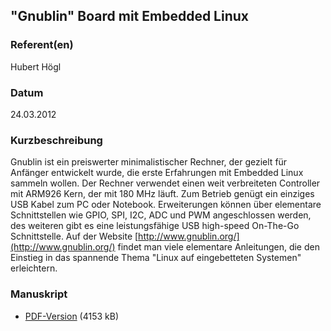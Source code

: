 
 
## "Gnublin" Board mit Embedded Linux


### Referent(en)
 Hubert Högl

### Datum
 24.03.2012

### Kurzbeschreibung
 Gnublin ist ein preiswerter minimalistischer Rechner, der gezielt für Anfänger entwickelt wurde, die erste Erfahrungen mit Embedded Linux sammeln wollen. Der Rechner verwendet einen weit verbreiteten Controller mit ARM926 Kern, der mit 180 MHz läuft. Zum Betrieb genügt ein einziges USB Kabel zum PC oder Notebook. Erweiterungen können über elementare Schnittstellen wie GPIO, SPI, I2C, ADC und PWM angeschlossen werden, des weiteren gibt es eine leistungsfähige USB high-speed On-The-Go Schnittstelle. Auf der Website [http://www.gnublin.org/](http://www.gnublin.org/) findet man viele elementare Anleitungen, die den Einstieg in das spannende Thema "Linux auf eingebetteten Systemen" erleichtern.


### Manuskript

          
* [PDF-Version](/download/Vortraege/Gnublin_LIT_2012.pdf) (4153 kB)
                 
      
  

